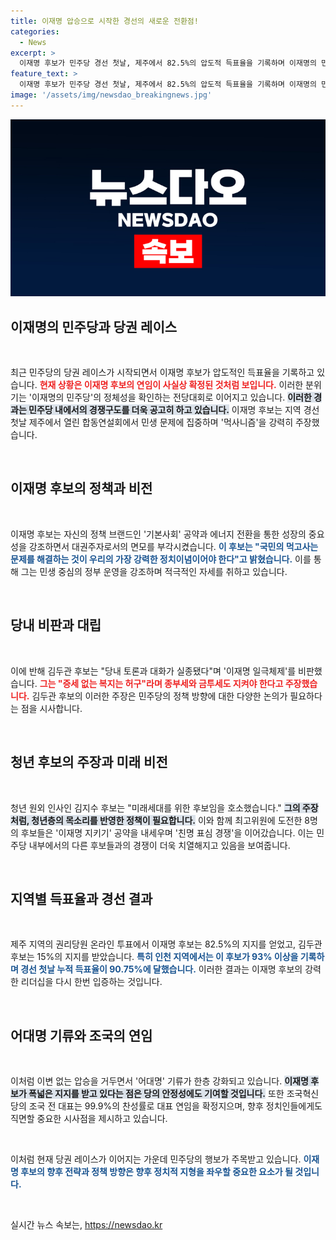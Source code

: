 ```yaml
---
title: 이재명 압승으로 시작한 경선의 새로운 전환점!
categories:
  - News
excerpt: >
  이재명 후보가 민주당 경선 첫날, 제주에서 82.5%의 압도적 득표율을 기록하며 이재명의 민주당을 재확인했습니다. 이 흐름 속에서 그의 연임이 확실시되며 당내 골격이 더욱 강화될 전망입니다.
feature_text: >
  이재명 후보가 민주당 경선 첫날, 제주에서 82.5%의 압도적 득표율을 기록하며 이재명의 민주당을 재확인했습니다. 이 흐름 속에서 그의 연임이 확실시되며 당내 골격이 더욱 강화될 전망입니다.
image: '/assets/img/newsdao_breakingnews.jpg'
---
```


<p><img src="/assets/img/newsdao_breakingnews.jpg" alt="ranknews 속보" /></p>

<h2 data-ke-size="size26">이재명의 민주당과 당권 레이스</h2>

<p data-ke-size="size16">&nbsp;</p>

<p data-ke-size="size16">최근 민주당의 당권 레이스가 시작되면서 이재명 후보가 압도적인 득표율을 기록하고 있습니다. <b><span style="color: #ee2323;">현재 상황은 이재명 후보의 연임이 사실상 확정된 것처럼 보입니다.</span></b> 이러한 분위기는 '이재명의 민주당'의 정체성을 확인하는 전당대회로 이어지고 있습니다. <b><span style="background-color: #21538527;">이러한 경과는 민주당 내에서의 경쟁구도를 더욱 공고히 하고 있습니다.</span></b> 이재명 후보는 지역 경선 첫날 제주에서 열린 합동연설회에서 민생 문제에 집중하며 '먹사니즘'을 강력히 주장했습니다.</p>

<p data-ke-size="size16">&nbsp;</p>

<h2 data-ke-size="size26">이재명 후보의 정책과 비전</h2>

<p data-ke-size="size16">&nbsp;</p>

<p data-ke-size="size16">이재명 후보는 자신의 정책 브랜드인 '기본사회' 공약과 에너지 전환을 통한 성장의 중요성을 강조하면서 대권주자로서의 면모를 부각시켰습니다. <b><span style="color: #1a5490;">이 후보는 "국민의 먹고사는 문제를 해결하는 것이 우리의 가장 강력한 정치이념이어야 한다"고 밝혔습니다.</span></b> 이를 통해 그는 민생 중심의 정부 운영을 강조하며 적극적인 자세를 취하고 있습니다.</p>

<p data-ke-size="size16">&nbsp;</p>

<h2 data-ke-size="size26">당내 비판과 대립</h2>

<p data-ke-size="size16">&nbsp;</p>

<p data-ke-size="size16">이에 반해 김두관 후보는 "당내 토론과 대화가 실종됐다"며 '이재명 일극체제'를 비판했습니다. <b><span style="color: #ee2323;">그는 "증세 없는 복지는 허구"라며 종부세와 금투세도 지켜야 한다고 주장했습니다.</span></b> 김두관 후보의 이러한 주장은 민주당의 정책 방향에 대한 다양한 논의가 필요하다는 점을 시사합니다.</p>

<p data-ke-size="size16">&nbsp;</p>

<h2 data-ke-size="size26">청년 후보의 주장과 미래 비전</h2>

<p data-ke-size="size16">&nbsp;</p>

<p data-ke-size="size16">청년 원외 인사인 김지수 후보는 "미래세대를 위한 후보임을 호소했습니다." <b><span style="background-color: #21538527;">그의 주장처럼, 청년층의 목소리를 반영한 정책이 필요합니다.</span></b> 이와 함께 최고위원에 도전한 8명의 후보들은 '이재명 지키기' 공약을 내세우며 '친명 표심 경쟁'을 이어갔습니다. 이는 민주당 내부에서의 다른 후보들과의 경쟁이 더욱 치열해지고 있음을 보여줍니다.</p>

<p data-ke-size="size16">&nbsp;</p>

<h2 data-ke-size="size26">지역별 득표율과 경선 결과</h2>

<p data-ke-size="size16">&nbsp;</p>

<p data-ke-size="size16">제주 지역의 권리당원 온라인 투표에서 이재명 후보는 82.5%의 지지를 얻었고, 김두관 후보는 15%의 지지를 받았습니다. <b><span style="color: #1a5490;">특히 인천 지역에서는 이 후보가 93% 이상을 기록하며 경선 첫날 누적 득표율이 90.75%에 달했습니다.</span></b> 이러한 결과는 이재명 후보의 강력한 리더십을 다시 한번 입증하는 것입니다.</p>

<p data-ke-size="size16">&nbsp;</p>

<h2 data-ke-size="size26">어대명 기류와 조국의 연임</h2>

<p data-ke-size="size16">&nbsp;</p>

<p data-ke-size="size16">이처럼 이변 없는 압승을 거두면서 '어대명' 기류가 한층 강화되고 있습니다. <b><span style="background-color: #21538527;">이재명 후보가 폭넓은 지지를 받고 있다는 점은 당의 안정성에도 기여할 것입니다.</span></b> 또한 조국혁신당의 조국 전 대표는 99.9%의 찬성률로 대표 연임을 확정지으며, 향후 정치인들에게도 직면할 중요한 시사점을 제시하고 있습니다.</p>

<p data-ke-size="size16">&nbsp;</p>

<p data-ke-size="size16">이처럼 현재 당권 레이스가 이어지는 가운데 민주당의 행보가 주목받고 있습니다. <b><span style="color: #1a5490;">이재명 후보의 향후 전략과 정책 방향은 향후 정치적 지형을 좌우할 중요한 요소가 될 것입니다.</span></b></p>

<p data-ke-size="size16">&nbsp;</p>
실시간 뉴스 속보는, <a href="https://newsdao.kr" rel="dofollow">https://newsdao.kr</a>


